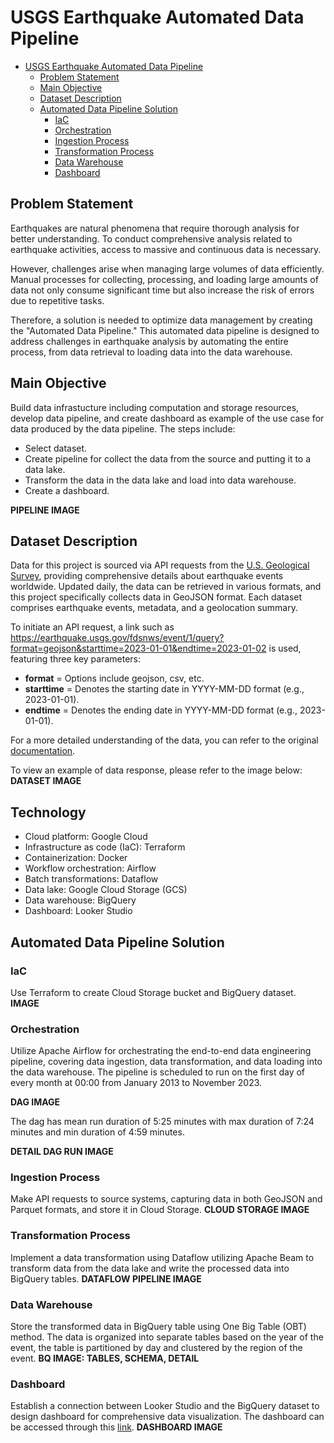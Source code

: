 # USGS Earthquake Automated Data Pipeline

- [USGS Earthquake Automated Data Pipeline](#usgs-earthquake-automated-data-pipeline)
  - [Problem Statement](#problem-statement)
  - [Main Objective](#main-objective)
  - [Dataset Description](#dataset-description)
  - [Automated Data Pipeline Solution](#automated-data-pipeline-solution)
    - [IaC](#iac)
    - [Orchestration](#orchestration)
    - [Ingestion Process](#ingestion-process)
    - [Transformation Process](#transformation-process)
    - [Data Warehouse](#data-warehouse)
    - [Dashboard](#dashboard)

## Problem Statement
Earthquakes are natural phenomena that require thorough analysis for better understanding. To conduct comprehensive analysis related to earthquake activities, access to massive and continuous data is necessary.

However, challenges arise when managing large volumes of data efficiently. Manual processes for collecting, processing, and loading large amounts of data not only consume significant time but also increase the risk of errors due to repetitive tasks.

Therefore, a solution is needed to optimize data management by creating the "Automated Data Pipeline." This automated data pipeline is designed to address challenges in earthquake analysis by automating the entire process, from data retrieval to loading data into the data warehouse.

## Main Objective
Build data infrastucture including computation and storage resources, develop data pipeline, and create dashboard as example of the use case for data produced by the data pipeline.
The steps include:
- Select dataset.
- Create pipeline for collect the data from the source and putting it to a data lake.
- Transform the data in the data lake and load into data warehouse.
- Create a dashboard.

**PIPELINE IMAGE**

## Dataset Description
Data for this project is sourced via API requests from the [U.S. Geological Survey](https://earthquake.usgs.gov/earthquakes/search/), providing comprehensive details about earthquake events worldwide. Updated daily, the data can be retrieved in various formats, and this project specifically collects data in GeoJSON format. Each dataset comprises earthquake events, metadata, and a geolocation summary.

To initiate an API request, a link such as https://earthquake.usgs.gov/fdsnws/event/1/query?format=geojson&starttime=2023-01-01&endtime=2023-01-02 is used, featuring three key parameters:
- **format** = Options include geojson, csv, etc.
- **starttime** = Denotes the starting date in YYYY-MM-DD format (e.g., 2023-01-01).
- **endtime** = Denotes the ending date in YYYY-MM-DD format (e.g., 2023-01-01).

For a more detailed understanding of the data, you can refer to the original [documentation](https://earthquake.usgs.gov/data/comcat/).

To view an example of data response, please refer to the image below:
**DATASET IMAGE**

## Technology
- Cloud platform: Google Cloud
- Infrastructure as code (IaC): Terraform
- Containerization: Docker
- Workflow orchestration: Airflow
- Batch transformations: Dataflow
- Data lake: Google Cloud Storage (GCS)
- Data warehouse: BigQuery
- Dashboard: Looker Studio

## Automated Data Pipeline Solution
### IaC
Use Terraform to create Cloud Storage bucket and BigQuery dataset.
**IMAGE**

### Orchestration
Utilize Apache Airflow for orchestrating the end-to-end data engineering pipeline, covering data ingestion, data transformation, and data loading into the data warehouse. The pipeline is scheduled to run on the first day of every month at 00:00 from January 2013 to November 2023.

**DAG IMAGE**

The dag has mean run duration of 5:25 minutes with max duration of 7:24 minutes and min duration of 4:59 minutes.

**DETAIL DAG RUN IMAGE**

### Ingestion Process
Make API requests to source systems, capturing data in both GeoJSON and Parquet formats, and store it in Cloud Storage.
**CLOUD STORAGE IMAGE**

### Transformation Process
Implement a data transformation using Dataflow utilizing Apache Beam to transform data from the data lake and write the processed data into BigQuery tables.
**DATAFLOW PIPELINE IMAGE**

### Data Warehouse
Store the transformed data in BigQuery table using One Big Table (OBT) method. The data is organized into separate tables based on the year of the event, the table is partitioned by day and clustered by the region of the event.
**BQ IMAGE: TABLES, SCHEMA, DETAIL**

### Dashboard
Establish a connection between Looker Studio and the BigQuery dataset to design dashboard for comprehensive data visualization. The dashboard can be accessed through this [link](https://lookerstudio.google.com/u/0/reporting/bf365be7-376a-40b4-9cad-1e1ce35cbf3c/page/QiZkD).
**DASHBOARD IMAGE**
